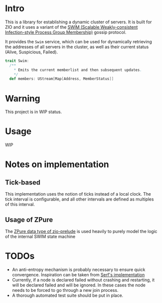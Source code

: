 # Intro

This is a library for establishing a dynamic cluster of servers. It is built for ZIO and it uses a variant of the [SWIM (Scalable Weakly-consistent Infection-style Process Group Membership)](https://www.cs.cornell.edu/projects/Quicksilver/public_pdfs/SWIM.pdf) gossip protocol.

It provides the `Swim` service, which can be used for dynamically retrieving the addresses of all servers in the cluster, as well as their current status (Alive, Suspicious, Failed).

```scala
trait Swim:
  /**
    * Emits the current memberlist and then subsequent updates.
    */
  def members: UStream[Map[Address, MemberStatus]]
```

# Warning

This project is in WIP status.

# Usage

WIP

# Notes on implementation

## Tick-based

This implementation uses the notion of ticks instead of a local clock. The tick interval is configurable, and all other intervals are defined as multiples of this interval.

## Usage of ZPure

The [ZPure data type of zio-prelude](https://zio.dev/zio-prelude/zpure/) is used heavily to purely model the logic of the internal SWIM state machine

# TODOs

* An anti-entropy mechanism is probably necessary to ensure quick convergence. Inspiration can be taken from [Serf's implementation](https://github.com/hashicorp/serf/blob/master/docs/internals/gossip.html.markdown#swim-modifications)
* Currently, if a node is declared failed without crashing and restarting, it will be declared failed and will be ignored. In these cases the node needs to be forced to go through a new join process.
* A thorough automated test suite should be put in place.